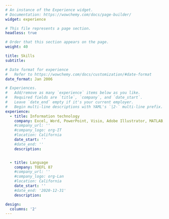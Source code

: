 ```yaml
---
# An instance of the Experience widget.
# Documentation: https://wowchemy.com/docs/page-builder/
widget: experience

# This file represents a page section.
headless: true

# Order that this section appears on the page.
weight: 40

title: Skills
subtitle:

# Date format for experience
#   Refer to https://wowchemy.com/docs/customization/#date-format
date_format: Jan 2006

# Experiences.
#   Add/remove as many `experience` items below as you like.
#   Required fields are `title`, `company`, and `date_start`.
#   Leave `date_end` empty if it's your current employer.
#   Begin multi-line descriptions with YAML's `|2-` multi-line prefix.
experience:
  - title: Information technology
    company: Excel, Word, PowerPoint, Visio, Adobe Illustrator, MATLAB, LabVIEW, C/C++, Python, Ubuntu, ROS, etc.
    #company_url: ''
    #company_logo: org-IT
    #location: California
    date_start: ''
    #date_end: ''
    description:  


  - title: Language
    company: TOEFL 87
    #company_url: ''
    #company_logo: org-Lan
    #location: California
    date_start: ''
    #date_end: '2020-12-31'
    description: 

design:
  columns: '2'
---
```

